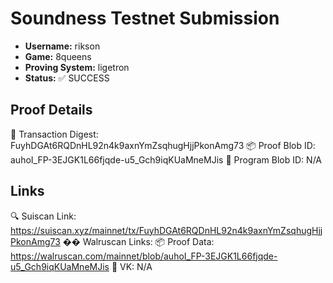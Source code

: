 # Soundness Testnet Submission

- **Username:** rikson
- **Game:** 8queens
- **Proving System:** ligetron
- **Status:** ✅ SUCCESS

## Proof Details
🔗 Transaction Digest: FuyhDGAt6RQDnHL92n4k9axnYmZsqhugHjjPkonAmg73
📦 Proof Blob ID: auhoI_FP-3EJGK1L66fjqde-u5_Gch9iqKUaMneMJis
🔑 Program Blob ID: N/A


## Links
🔍 Suiscan Link: https://suiscan.xyz/mainnet/tx/FuyhDGAt6RQDnHL92n4k9axnYmZsqhugHjjPkonAmg73
�� Walruscan Links:
   📦 Proof Data: https://walruscan.com/mainnet/blob/auhoI_FP-3EJGK1L66fjqde-u5_Gch9iqKUaMneMJis
   🔑 VK: N/A

